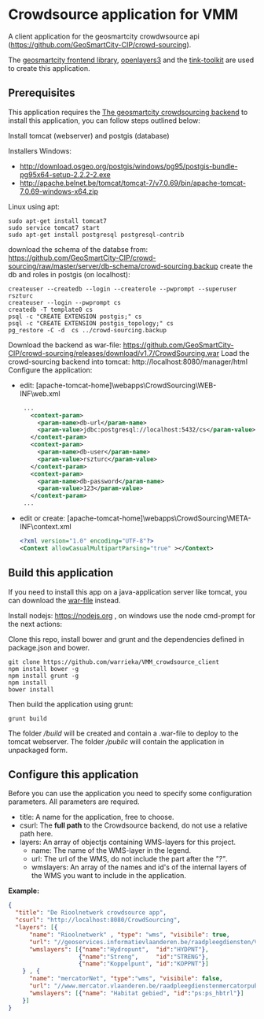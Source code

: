 Crowdsource application for VMM 
===============================
A client application for the geosmartcity crowdwsource api (https://github.com/GeoSmartCity-CIP/crowd-sourcing).

The [geosmartcity frontend library](https://github.com/GeoSmartCity-CIP/gsc-client), [openlayers3](http://openlayers.org/) and the [tink-toolkit](http://tink.digipolis.be/) are used to create this application. 

Prerequisites
-------------

This application requires the [The geosmartcity crowdsourcing backend](https://github.com/GeoSmartCity-CIP/crowd-sourcing) 
to install this application, you can follow steps outlined below:

Install tomcat (webserver) and postgis (database)

Installers Windows:

-  http://download.osgeo.org/postgis/windows/pg95/postgis-bundle-pg95x64-setup-2.2.2-2.exe 
-  http://apache.belnet.be/tomcat/tomcat-7/v7.0.69/bin/apache-tomcat-7.0.69-windows-x64.zip 

Linux using apt:

    sudo apt-get install tomcat7
    sudo service tomcat7 start 
    sudo apt-get install postgresql postgresql-contrib

download the schema of the databse from:  https://github.com/GeoSmartCity-CIP/crowd-sourcing/raw/master/server/db-schema/crowd-sourcing.backup
create the db and roles in postgis (on localhost): 

    createuser --createdb --login --createrole --pwprompt --superuser rszturc
    createuser --login --pwprompt cs
    createdb -T template0 cs 
    psql -c "CREATE EXTENSION postgis;" cs 
    psql -c "CREATE EXTENSION postgis_topology;" cs 
    pg_restore -C -d  cs ../crowd-sourcing.backup
    
Download the backend as war-file: https://github.com/GeoSmartCity-CIP/crowd-sourcing/releases/download/v1.7/CrowdSourcing.war 
Load the crowd-sourcing backend into tomcat: http://localhost:8080/manager/html
Configure the application:

- edit: [apache-tomcat-home]\webapps\CrowdSourcing\WEB-INF\web.xml
    
   ```xml 
    ...
      <context-param>
        <param-name>db-url</param-name>
        <param-value>jdbc:postgresql://localhost:5432/cs</param-value>
      </context-param>
      <context-param>
        <param-name>db-user</param-name>
        <param-value>rszturc</param-value>
      </context-param>
      <context-param>
        <param-name>db-password</param-name>
        <param-value>123</param-value>
      </context-param>
    ...
    ```

- edit or create: [apache-tomcat-home]\webapps\CrowdSourcing\META-INF\context.xml

    ```xml 
    <?xml version="1.0" encoding="UTF-8"?>
    <Context allowCasualMultipartParsing="true" ></Context>
    ```
    
Build this application
----------------------
If you need to install this app on a java-application server like tomcat, you can download the [war-file](https://github.com/warrieka/VMM_crowdsource_client/releases/download/1.0/VMM_crowdsource_client.war) instead. 

Install nodejs: https://nodejs.org , on windows use the node cmd-prompt for the next actions:

Clone this repo, install bower and grunt and the dependencies defined in package.json and bower. 

    git clone https://github.com/warrieka/VMM_crowdsource_client
    npm install bower -g
    npm install grunt -g
    npm install 
    bower install 
    
Then build the application using grunt:

    grunt build
    
The folder */build* will be created and contain a .war-file to deploy to the tomcat webserver.
The folder */public* will contain the application in unpackaged form. 

Configure this application
--------------------------

Before you can use the application you need to specify some configuration parameters.
All parameters are required.

- title: A name for the application, free to choose.
- csurl: The **full path** to the Crowdsource backend, do not use a relative path here.
- layers: An array of objectjs containing WMS-layers for this project.
    - name: The name of the WMS-layer in the legend.
    - url: The url of the WMS, do not include the part after the *"?"*. 
    - wmslayers: An array of the names and id's of the internal layers of the WMS you want to include in the application.
    
**Example:**
  ```json
  {
    "title": "De Rioolnetwerk crowdsource app",
    "csurl": "http://localhost:8080/CrowdSourcing",
    "layers": [{
        "name": "Rioolnetwerk" , "type": "wms", "visibile": true, 
        "url": "//geoservices.informatievlaanderen.be/raadpleegdiensten/VMM/wms",
        "wmslayers": [{"name":"Hydropunt",  "id":"HYDPNT"}, 
                      {"name":"Streng",     "id":"STRENG"}, 
                      {"name":"Koppelpunt", "id":"KOPPNT"}]
      } , {
        "name": "mercatorNet", "type":"wms", "visibile": false, 
        "url": "//www.mercator.vlaanderen.be/raadpleegdienstenmercatorpubliek/ows",
        "wmslayers": [{"name": "Habitat gebied", "id":"ps:ps_hbtrl"}]
      }]
  }
  ```
